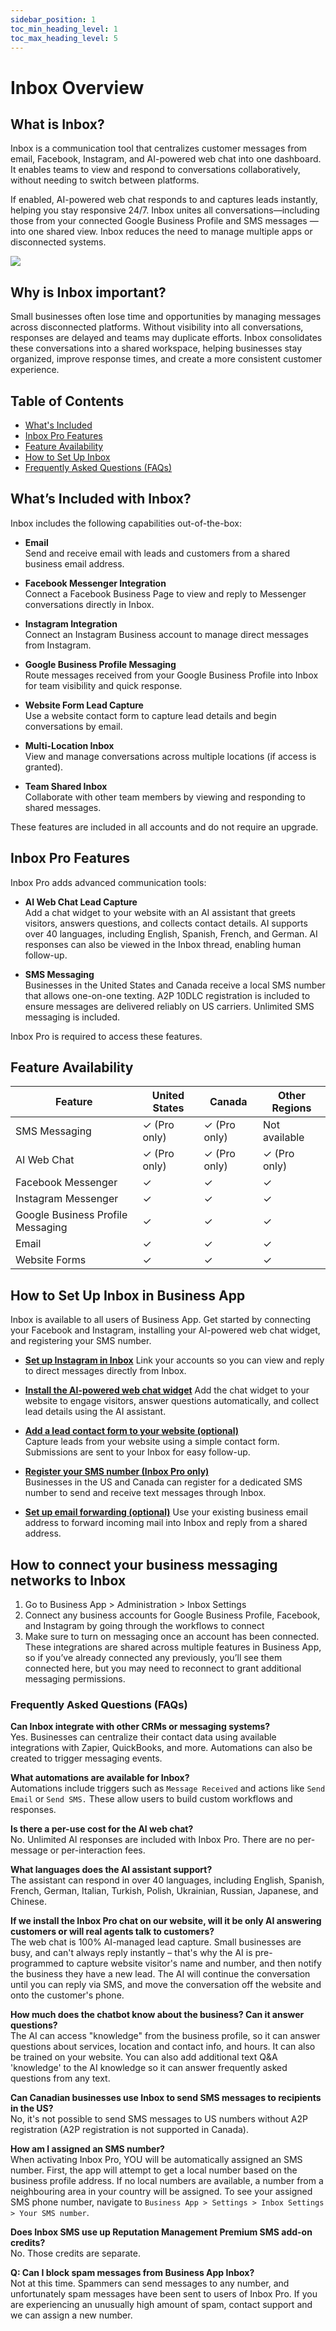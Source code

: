 ```yaml
---
sidebar_position: 1
toc_min_heading_level: 1
toc_max_heading_level: 5
---
```


# Inbox Overview

## What is Inbox?

Inbox is a communication tool that centralizes customer messages from email, Facebook, Instagram, and AI-powered web chat into one dashboard. It enables teams to view and respond to conversations collaboratively, without needing to switch between platforms. 

If enabled, AI-powered web chat responds to and captures leads instantly, helping you stay responsive 24/7. Inbox unites all conversations—including those from your connected Google Business Profile and SMS messages — into one shared view. Inbox reduces the need to manage multiple apps or disconnected systems.

![](./img/inbox.png)

## Why is Inbox important?

Small businesses often lose time and opportunities by managing messages across disconnected platforms. Without visibility into all conversations, responses are delayed and teams may duplicate efforts. Inbox consolidates these conversations into a shared workspace, helping businesses stay organized, improve response times, and create a more consistent customer experience.

## Table of Contents

- [What's Included](#whats-included-with-inbox)
- [Inbox Pro Features](#inbox-pro-features)
- [Feature Availability](#feature-availability)
- [How to Set Up Inbox](#how-to-set-up-inbox-in-business-app)
- [Frequently Asked Questions (FAQs)](#frequently-asked-questions-faqs)

## What’s Included with Inbox?

Inbox includes the following capabilities out-of-the-box:

- **Email**  
  Send and receive email with leads and customers from a shared business email address.

- **Facebook Messenger Integration**  
  Connect a Facebook Business Page to view and reply to Messenger conversations directly in Inbox.

- **Instagram Integration**  
  Connect an Instagram Business account to manage direct messages from Instagram.

- **Google Business Profile Messaging**  
  Route messages received from your Google Business Profile into Inbox for team visibility and quick response.

- **Website Form Lead Capture**  
  Use a website contact form to capture lead details and begin conversations by email.

- **Multi-Location Inbox**  
  View and manage conversations across multiple locations (if access is granted).

- **Team Shared Inbox**  
  Collaborate with other team members by viewing and responding to shared messages.

These features are included in all accounts and do not require an upgrade.

## Inbox Pro Features

Inbox Pro adds advanced communication tools:

- **AI Web Chat Lead Capture**  
  Add a chat widget to your website with an AI assistant that greets visitors, answers questions, and collects contact details. AI supports over 40 languages, including English, Spanish, French, and German. AI responses can also be viewed in the Inbox thread, enabling human follow-up.

- **SMS Messaging**  
  Businesses in the United States and Canada receive a local SMS number that allows one-on-one texting. A2P 10DLC registration is included to ensure messages are delivered reliably on US carriers. Unlimited SMS messaging is included.

Inbox Pro is required to access these features.

## Feature Availability

| Feature                            | United States | Canada        | Other Regions     |
|------------------------------------|----------------|---------------|-------------------|
| SMS Messaging                      | ✓ (Pro only)   | ✓ (Pro only)  | Not available     |
| AI Web Chat                        | ✓ (Pro only)   | ✓ (Pro only)  | ✓ (Pro only)      |
| Facebook Messenger                 | ✓              | ✓             | ✓                 |
| Instagram Messenger                | ✓              | ✓             | ✓                 |
| Google Business Profile Messaging  | ✓              | ✓             | ✓                 |
| Email                              | ✓              | ✓             | ✓                 |
| Website Forms                      | ✓              | ✓             | ✓                 |

## How to Set Up Inbox in Business App

Inbox is available to all users of Business App. Get started by connecting your Facebook and Instagram, installing your AI-powered web chat widget, and registering your SMS number.

- [**Set up Instagram in Inbox**](./inbox_setup_instagram.md) 
  Link your accounts so you can view and reply to direct messages directly from Inbox.

- [**Install the AI-powered web chat widget**](./inbox_ai_web_chat_overview.md) 
  Add the chat widget to your website to engage visitors, answer questions automatically, and collect lead details using the AI assistant.

- [**Add a lead contact form to your website (optional)**](../inbox/setup-web-form)  
  Capture leads from your website using a simple contact form. Submissions are sent to your Inbox for easy follow-up.

- [**Register your SMS number (Inbox Pro only)**](./inbox_send_receive_sms.md)  
  Businesses in the US and Canada can register for a dedicated SMS number to send and receive text messages through Inbox.

- [**Set up email forwarding (optional)**](../inbox/inbox_send_receive_emails.md) 
  Use your existing business email address to forward incoming mail into Inbox and reply from a shared address.

## How to connect your business messaging networks to Inbox

1. Go to Business App > Administration > Inbox Settings
2. Connect any business accounts for Google Business Profile, Facebook, and Instagram by going through the workflows to connect
3. Make sure to turn on messaging once an account has been connected.
   These integrations are shared across multiple features in Business App, so if you’ve already connected any previously, you’ll see them connected here, but you may need to reconnect to grant additional messaging permissions.

### Frequently Asked Questions (FAQs)

**Can Inbox integrate with other CRMs or messaging systems?**  
Yes. Businesses can centralize their contact data using available integrations with Zapier, QuickBooks, and more. Automations can also be created to trigger messaging events.

**What automations are available for Inbox?**  
Automations include triggers such as `Message Received` and actions like `Send Email` or `Send SMS.` These allow users to build custom workflows and responses.

**Is there a per-use cost for the AI web chat?**  
No. Unlimited AI responses are included with Inbox Pro. There are no per-message or per-interaction fees.

**What languages does the AI assistant support?**  
The assistant can respond in over 40 languages, including English, Spanish, French, German, Italian, Turkish, Polish, Ukrainian, Russian, Japanese, and Chinese.

**If we install the Inbox Pro chat on our website, will it be only AI answering customers or will real agents talk to customers?**  
The web chat is 100% AI-managed lead capture. Small businesses are busy, and can't always reply instantly – that's why the AI is pre-programmed to capture website visitor's name and number, and then notify the business they have a new lead. The AI will continue the conversation until you can reply via SMS, and move the conversation off the website and onto the customer's phone.

**How much does the chatbot know about the business? Can it answer questions?**  
The AI can access "knowledge" from the business profile, so it can answer questions about services, location and contact info, and hours. It can also be trained on your website. You can also add additional text Q&A 'knowledge' to the AI knowledge so it can answer frequently asked questions from any text.

**Can Canadian businesses use Inbox to send SMS messages to recipients in the US?**  
No, it's not possible to send SMS messages to US numbers without A2P registration (A2P registration is not supported in Canada).

**How am I assigned an SMS number?**  
When activating Inbox Pro, YOU will be automatically assigned an SMS number. First, the app will attempt to get a local number based on the business profile address. If no local numbers are available, a number from a neighbouring area in your country will be assigned. To see your assigned SMS phone number, navigate to `Business App > Settings > Inbox Settings > Your SMS number`. 

**Does Inbox SMS use up Reputation Management Premium SMS add-on credits?**  
No. Those credits are separate.

**Q: Can I block spam messages from Business App Inbox?**  
Not at this time. Spammers can send messages to any number, and unfortunately spam messages have been sent to users of Inbox Pro. If you are experiencing an unusually high amount of spam, contact support and we can assign a new number.